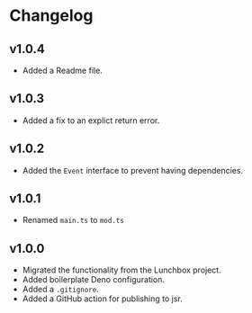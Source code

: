 # Changelog

## v1.0.4

- Added a Readme file.

## v1.0.3

- Added a fix to an explict return error.

## v1.0.2

- Added the `Event` interface to prevent having dependencies.

## v1.0.1

- Renamed `main.ts` to `mod.ts`

## v1.0.0

- Migrated the functionality from the Lunchbox project.
- Added boilerplate Deno configuration.
- Added a `.gitignore`.
- Added a GitHub action for publishing to jsr.